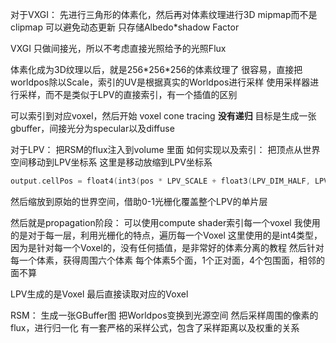 对于VXGI：
先进行三角形的体素化，然后再对体素纹理进行3D mipmap而不是clipmap
可以避免动态更新
只存储Albedo\*shadow Factor

VXGI 只做间接光，所以不考虑直接光照给予的光照Flux

体素化成为3D纹理以后，就是256\*256\*256的体素纹理了
很容易，直接把worldpos除以Scale，索引的UV是根据真实的Worldpos进行采样
使用采样器进行采样，而不是类似于LPV的直接索引，有一个插值的区别

可以索引到对应voxel，然后开始 voxel cone tracing
**没有递归**
目标是生成一张gbuffer，间接光分为specular以及diffuse




对于LPV：
把RSM的flux注入到volume 里面
如何实现以及索引：
把顶点从世界空间移动到LPV坐标系
这里是移动放缩到LPV坐标系
```cpp
output.cellPos = float4(int3(pos * LPV_SCALE + float3(LPV_DIM_HALF, LPV_DIM_HALF, LPV_DIM_HALF) + 0.5f * texel.normalWS), 1.0f);
```
然后缩放到原始的世界空间，借助0-1光栅化覆盖整个LPV的单片层


然后就是propagation阶段：
可以使用compute shader索引每一个voxel
我使用的是对于每一层，利用光栅化的特点，遍历每一个Voxel
这里使用的是int4类型，因为是针对每一个Voxel的，没有任何插值，是非常好的体素分离的教程
然后针对每一个体素，获得周围六个体素
每个体素5个面，1个正对面，4个包围面，相邻的面不算


LPV生成的是Voxel
最后直接读取对应的Voxel

RSM：
生成一张GBuffer图
把Worldpos变换到光源空间
然后采样周围的像素的flux，进行归一化
有一套严格的采样公式，包含了采样距离以及权重的关系


